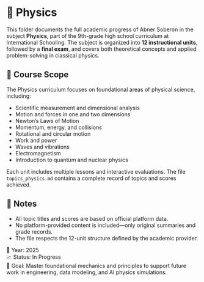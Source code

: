 # 🧪 Physics

This folder documents the full academic progress of Abner Soberon in the subject **Physics**, part of the 9th-grade high school curriculum at International Schooling. The subject is organized into **12 instructional units**, followed by a **final exam**, and covers both theoretical concepts and applied problem-solving in classical physics.

## 📘 Course Scope

The Physics curriculum focuses on foundational areas of physical science, including:

- Scientific measurement and dimensional analysis
- Motion and forces in one and two dimensions
- Newton’s Laws of Motion
- Momentum, energy, and collisions
- Rotational and circular motion
- Work and power
- Waves and vibrations
- Electromagnetism
- Introduction to quantum and nuclear physics

Each unit includes multiple lessons and interactive evaluations. The file `topics_physics.md` contains a complete record of topics and scores achieved.

## 🧾 Notes

- All topic titles and scores are based on official platform data.
- No platform-provided content is included—only original summaries and grade records.
- The file respects the 12-unit structure defined by the academic provider.

📅 Year: 2025  
📈 Status: In Progress  
🎯 Goal: Master foundational mechanics and principles to support future work in engineering, data modeling, and AI physics simulations.


